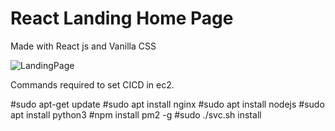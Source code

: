 # React Landing Home Page

Made with React js and Vanilla CSS

![LandingPage](https://github.com/nishant99shah/home-landing-page/assets/38612350/b0ea154e-25a2-479f-94f5-5db4be843b5b)


Commands required to set CICD in ec2.

#sudo apt-get update
#sudo apt install nginx
#sudo apt install nodejs
#sudo apt install python3
#npm install pm2 -g
#sudo ./svc.sh install
